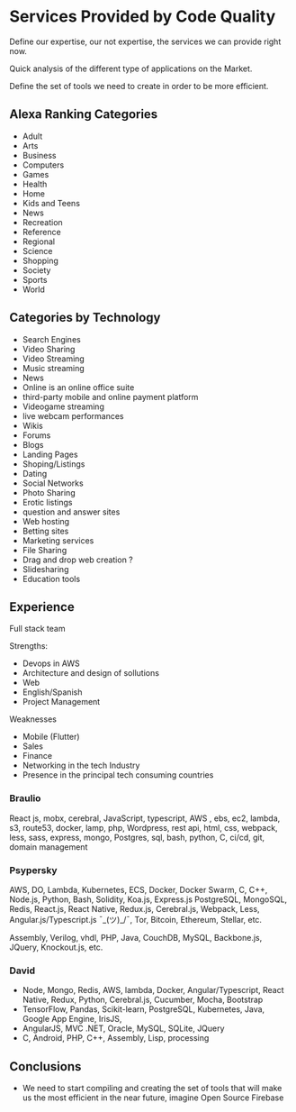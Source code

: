 # Services Provided by Code Quality

Define our expertise, our not expertise, the services we can provide right now.

Quick analysis of the different type of applications on the Market.

Define the set of tools we need to create in order to be more efficient.

## Alexa Ranking Categories

- Adult
- Arts
- Business
- Computers
- Games
- Health
- Home
- Kids and Teens
- News
- Recreation
- Reference
- Regional
- Science
- Shopping
- Society
- Sports
- World

## Categories by Technology

- Search Engines
- Video Sharing
- Video Streaming
- Music streaming
- News
- Online is an online office suite
- third-party mobile and online payment platform
- Videogame streaming
- live webcam performances
- Wikis
- Forums
- Blogs
- Landing Pages
- Shoping/Listings
- Dating
- Social Networks
- Photo Sharing
- Erotic listings
- question and answer sites
- Web hosting
- Betting sites
- Marketing services
- File Sharing
- Drag and drop web creation ?
- Slidesharing
- Education tools

## Experience

Full stack team

Strengths:

- Devops in AWS
- Architecture and design of sollutions
- Web
- English/Spanish
- Project Management

Weaknesses

- Mobile (Flutter)
- Sales
- Finance
- Networking in the tech Industry
- Presence in the principal tech consuming countries

### Braulio

React js, mobx, cerebral, JavaScript, typescript, AWS , ebs, ec2, lambda, s3, route53, docker, lamp, php, Wordpress, rest api, html, css, webpack, less, sass, express, mongo, Postgres, sql, bash, python, C, ci/cd, git, domain management

### Psypersky

AWS, DO, Lambda, Kubernetes, ECS, Docker, Docker Swarm, C, C++, Node.js, Python, Bash, Solidity, Koa.js, Express.js PostgreSQL, MongoSQL, Redis, React.js, React Native, Redux.js, Cerebral.js, Webpack, Less, Angular.js/Typescript.js ¯\_(ツ)_/¯, Tor, Bitcoin, Ethereum, Stellar, etc.

Assembly, Verilog, vhdl, PHP, Java, CouchDB, MySQL, Backbone.js, JQuery, Knockout.js, etc.

### David

- Node, Mongo, Redis, AWS, lambda, Docker, Angular/Typescript, React Native, Redux, Python, Cerebral.js, Cucumber, Mocha, Bootstrap
- TensorFlow, Pandas, Scikit-learn, PostgreSQL, Kubernetes, Java, Google App Engine, IrisJS,
- AngularJS, MVC .NET, Oracle, MySQL, SQLite, JQuery
- C, Android, PHP, C++, Assembly, Lisp, processing

## Conclusions

- We need to start compiling and creating the set of tools that will make us the most efficient in the near future, imagine Open Source Firebase
